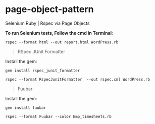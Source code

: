 # page-object-pattern
Selenium Ruby | Rspec via Page Objects

**To run Selenium tests, Follow the cmd in Terminal**:

 ```
 rspec --format html --out report.html WordPress.rb
 ```

> RSpec JUnit Formatter

Install the gem:

 ```
 gem install rspec_junit_formatter
 ```

 ```
 rspec --format RspecJunitFormatter  --out rspec.xml WordPress.rb
 ```

> Fuubar

Install the gem:

 ```
gem install fuubar
 ```

 ```
 rspec --format Fuubar --color Emp_timesheets.rb
 ```
